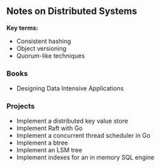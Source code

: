 
## Notes on Distributed Systems

**Key terms:**
- Consistent hashing
- Object versioning
- Quorum-like techniques
### Books
- Designing Data Intensive Applications
### Projects
- Implement a distributed key value store
- Implement Raft with Go
- Implement a concurrent thread scheduler in Go
- Implement a btree
- Implement an LSM tree
- Implement indexes for an in memory SQL engine

